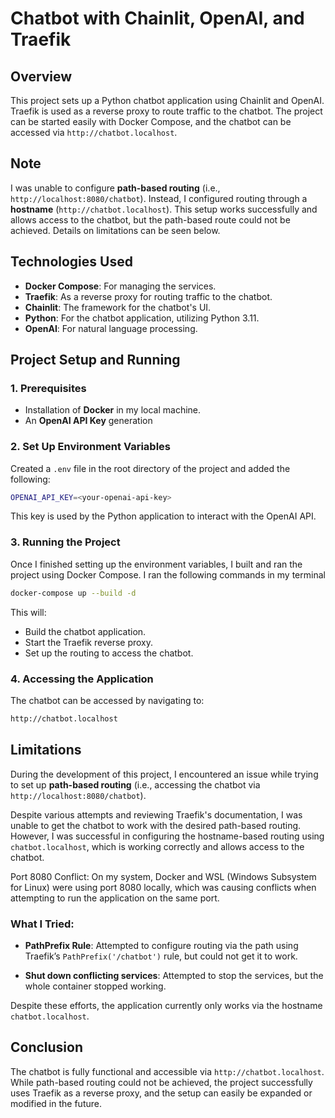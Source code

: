 # Chatbot with Chainlit, OpenAI, and Traefik

## Overview

This project sets up a Python chatbot application using Chainlit and OpenAI. Traefik is used as a reverse proxy to route traffic to the chatbot. The project can be started easily with Docker Compose, and the chatbot can be accessed via `http://chatbot.localhost`.

## Note

I was unable to configure **path-based routing** (i.e., `http://localhost:8080/chatbot`). Instead, I configured routing through a **hostname** (`http://chatbot.localhost`). This setup works successfully and allows access to the chatbot, but the path-based route could not be achieved. Details on limitations can be seen below.

## Technologies Used
- **Docker Compose**: For managing the services.
- **Traefik**: As a reverse proxy for routing traffic to the chatbot.
- **Chainlit**: The framework for the chatbot's UI.
- **Python**: For the chatbot application, utilizing Python 3.11.
- **OpenAI**: For natural language processing.

## Project Setup and Running

### 1. Prerequisites
- Installation of **Docker** in my local machine.
- An **OpenAI API Key** generation

### 2. Set Up Environment Variables

Created a `.env` file in the root directory of the project and added the following:

```bash
OPENAI_API_KEY=<your-openai-api-key>
```

This key is used by the Python application to interact with the OpenAI API.

### 3. Running the Project

Once I finished setting up the environment variables, I built and ran the project using Docker Compose. I ran the following commands in my terminal

```bash
docker-compose up --build -d
```

This will:
- Build the chatbot application.
- Start the Traefik reverse proxy.
- Set up the routing to access the chatbot.

### 4. Accessing the Application

The chatbot can be accessed by navigating to:

```bash
http://chatbot.localhost
```


## Limitations

During the development of this project, I encountered an issue while trying to set up **path-based routing** (i.e., accessing the chatbot via `http://localhost:8080/chatbot`). 

Despite various attempts and reviewing Traefik's documentation, I was unable to get the chatbot to work with the desired path-based routing. However, I was successful in configuring the hostname-based routing using `chatbot.localhost`, which is working correctly and allows access to the chatbot.

Port 8080 Conflict: On my system, Docker and WSL (Windows Subsystem for Linux) were using port 8080 locally, which was causing conflicts when attempting to run the application on the same port. 



### What I Tried:
- **PathPrefix Rule**: Attempted to configure routing via the path using Traefik’s `PathPrefix('/chatbot')` rule, but could not get it to work.

- **Shut down conflicting services**: Attempted to stop the services, but the whole container stopped working.

Despite these efforts, the application currently only works via the hostname `chatbot.localhost`.

## Conclusion

The chatbot is fully functional and accessible via `http://chatbot.localhost`. While path-based routing could not be achieved, the project successfully uses Traefik as a reverse proxy, and the setup can easily be expanded or modified in the future.

